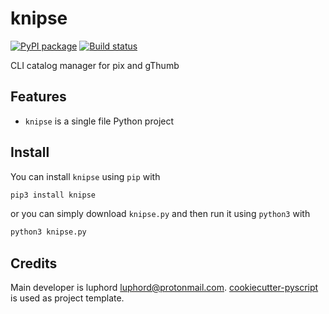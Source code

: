 # knipse

[![PyPI package](https://img.shields.io/pypi/v/knipse)](https://pypi.python.org/pypi/knipse)
[![Build status](https://travis-ci.com/luphord/knipse.svg)](https://travis-ci.com/luphord/knipse)

CLI catalog manager for pix and gThumb

## Features
* `knipse` is a single file Python project

## Install

You can install `knipse` using `pip` with

```bash
pip3 install knipse
```

or you can simply download `knipse.py` and then run it using `python3` with

```bash
python3 knipse.py
```

## Credits

Main developer is luphord <luphord@protonmail.com>. [cookiecutter-pyscript](https://github.com/luphord/cookiecutter-pyscript) is used as project template.
